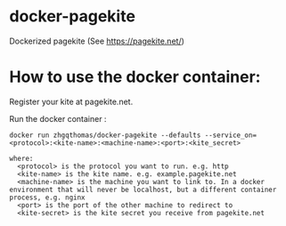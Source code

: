 # docker-pagekite
Dockerized pagekite (See https://pagekite.net/)


# How to use the docker container:

Register your kite at pagekite.net.

Run the docker container :

```docker run zhgqthomas/docker-pagekite --defaults --service_on=<protocol>:<kite-name>:<machine-name>:<port>:<kite_secret>```

```
where:
  <protocol> is the protocol you want to run. e.g. http
  <kite-name> is the kite name. e.g. example.pagekite.net
  <machine-name> is the machine you want to link to. In a docker environment that will never be localhost, but a different container process, e.g. nginx
  <port> is the port of the other machine to redirect to
  <kite-secret> is the kite secret you receive from pagekite.net
```
